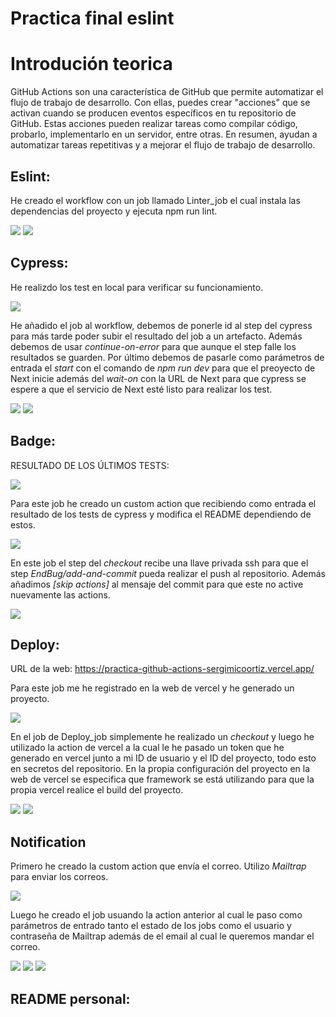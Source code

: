 # Practica final eslint

# Introdución teorica

GitHub Actions son una característica de GitHub que permite automatizar el flujo de trabajo de desarrollo. Con ellas, puedes crear "acciones" que se activan cuando se producen eventos específicos en tu repositorio de GitHub. Estas acciones pueden realizar tareas como compilar código, probarlo, implementarlo en un servidor, entre otras. En resumen, ayudan a automatizar tareas repetitivas y a mejorar el flujo de trabajo de desarrollo.

## Eslint:

He creado el workflow con un job llamado Linter_job el cual instala las dependencias del proyecto y ejecuta npm run lint.

<img src="./pic/Screenshot_20230113_185347.png"/>
<img src="./pic/Screenshot_20230113_185556.png"/>


## Cypress:

He realizdo los test en local para verificar su funcionamiento.

<img src='./pic/Screenshot_20230113_195634.png' />

He añadido el job al workflow, debemos de ponerle id al step del cypress para más tarde poder subir el resultado del job a un artefacto. Además debemos de usar *continue-on-error* para que aunque el step falle los resultados se guarden. Por último debemos de pasarle como parámetros de entrada el *start* con el comando de *npm run dev* para que el preoyecto de Next inicie además del *wait-on* con la URL de Next para que cypress se espere a que el servicio de Next esté listo para realizar los test.

<img src='./pic/Captura de pantalla 2023-01-13 204718.png' />
<img src='./pic/Captura de pantalla 2023-01-13 204754.png' />

## Badge:

RESULTADO DE LOS ÚLTIMOS TESTS:
<!-- NO CAMBIAR LA URL DE FORMA MANUAL. -->
<!-- SI ES NECESARIO CAMBIAR LA IMAGEN DEL BADGED DEBERAS DE HACERLO EN LA ACTION LOCALIZADA EN .github\actions\badge\index.js -->
<img src='https://img.shields.io/badge/test-failure-red'/>

Para este job he creado un custom action que recibiendo como entrada el resultado de los tests de cypress y modifica el README dependiendo de estos.

<img src='./pic/Captura de pantalla 2023-01-14 144326.png' />

En este job el step del *checkout* recibe una llave privada ssh para que el step *EndBug/add-and-commit* pueda realizar el push al repositorio. Además añadimos *[skip actions]* al mensaje del commit para que este no active nuevamente las actions.

<img src='./pic/Captura de pantalla 2023-01-14 144242.png' />

## Deploy:

URL de la web:
https://practica-github-actions-sergimicoortiz.vercel.app/

Para este job me he registrado en la web de vercel y he generado un proyecto.

<img src='./pic/Captura de pantalla 2023-01-14 152000.png' />

En el job de Deploy_job simplemente he realizado un *checkout* y luego he utilizado la action de vercel a la cual le he pasado un token que he generado en vercel junto a mi ID de usuario y el ID del proyecto, todo esto en secretos del repositorio. En la propia configuración del proyecto en la web de vercel se especifica que framework se está utilizando para que la propia vercel realice el build del proyecto.

<img src='./pic/Captura de pantalla 2023-01-14 152517.png'/>
<img src='./pic/Captura de pantalla 2023-01-14 152526.png'/>

## Notification

Primero he creado la custom action que envía el correo. Utilizo *Mailtrap* para enviar los correos.

<img src='./pic/email.png'/>

Luego he creado el job usuando la action anterior al cual le paso como parámetros de entrado tanto el estado de los jobs como el usuario y contraseña de Mailtrap además de el email al cual le queremos mandar el correo.

<img src='./pic/Screenshot_20230116_165917.png'/>
<img src='./pic/Screenshot_20230116_164508.png'/>
<img src='./pic/Screenshot_20230116_164536.png'/>

## README personal:

